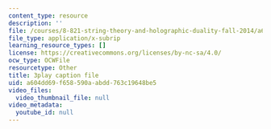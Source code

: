 ```yaml
---
content_type: resource
description: ''
file: /courses/8-821-string-theory-and-holographic-duality-fall-2014/a604dd69f658590aabdd763c19648be5_k6HCdJ9lKho.vtt
file_type: application/x-subrip
learning_resource_types: []
license: https://creativecommons.org/licenses/by-nc-sa/4.0/
ocw_type: OCWFile
resourcetype: Other
title: 3play caption file
uid: a604dd69-f658-590a-abdd-763c19648be5
video_files:
  video_thumbnail_file: null
video_metadata:
  youtube_id: null
---
```

